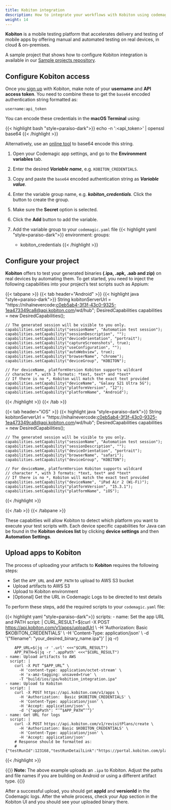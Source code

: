 ```yaml
---
title: Kobiton integration
description: How to integrate your workflows with Kobiton using codemagic.yaml
weight: 14
---
```


**Kobiton** is a mobile testing platform that accelerates delivery and testing of mobile apps by offering manual and automated testing on real devices, in cloud & on-premises.

A sample project that shows how to configure Kobiton integration is available in our [Sample projects repository](https://github.com/codemagic-ci-cd/codemagic-sample-projects/tree/main/integrations/kobiton_integration_demo_project).


## Configure Kobiton access

Once you [sign up](https://kobiton.com/) with Kobiton, make note of your **username** and **API access token**. You need to combine these to get the `base64` encoded authentication string formatted as:

`username:api_token`

You can encode these credentials in the **macOS Terminal** using:

{{< highlight bash "style=paraiso-dark">}}
echo -n '<username>:<api_token>' | openssl base64
{{< /highlight >}}

Alternatively, use an [online tool](https://mixedanalytics.com/knowledge-base/api-connector-encode-credentials-to-base-64/) to base64 encode this string. 

1. Open your Codemagic app settings, and go to the **Environment variables** tab.
2. Enter the desired **_Variable name_**, e.g. `KOBITON_CREDENTIALS`.
3. Copy and paste the `base64` encoded authentication string as **_Variable value_**.
4. Enter the variable group name, e.g. **_kobiton_credentials_**. Click the button to create the group.
5. Make sure the **Secret** option is selected.
6. Click the **Add** button to add the variable.

7. Add the variable group to your `codemagic.yaml` file
{{< highlight yaml "style=paraiso-dark">}}
  environment:
    groups:
      - kobiton_credentials
{{< /highlight >}}


## Configure your project

**Kobiton** offers to test your generated binaries **(.ipa, .apk, .aab and zip)** on real devices by automating them. To get started, you need to inject the following capabilities into your project’s test scripts such as Appium:

{{< tabpane >}}
{{< tab header="Android" >}}
{{< highlight java "style=paraiso-dark">}}
    String kobitonServerUrl = "https://nihalnevercode:c0eb5ab4-3f3f-43c0-9325-1ea473349ca8@api.kobiton.com/wd/hub";
    DesiredCapabilities capabilities = new DesiredCapabilities();

    // The generated session will be visible to you only. 
    capabilities.setCapability("sessionName", "Automation test session");
    capabilities.setCapability("sessionDescription", "");
    capabilities.setCapability("deviceOrientation", "portrait");
    capabilities.setCapability("captureScreenshots", true);
    capabilities.setCapability("useConfiguration", "");
    capabilities.setCapability("autoWebview", true);
    capabilities.setCapability("browserName", "chrome");
    capabilities.setCapability("deviceGroup", "KOBITON");

    // For deviceName, platformVersion Kobiton supports wildcard
    // character *, with 3 formats: *text, text* and *text*
    // If there is no *, Kobiton will match the exact text provided
    capabilities.setCapability("deviceName", "Galaxy S21 Ultra 5G");
    capabilities.setCapability("platformVersion", "12");
    capabilities.setCapability("platformName", "Android");
{{< /highlight >}}
{{< /tab >}}

{{< tab header="iOS" >}}
{{< highlight java "style=paraiso-dark">}}
    String kobitonServerUrl = "https://nihalnevercode:c0eb5ab4-3f3f-43c0-9325-1ea473349ca8@api.kobiton.com/wd/hub";
    DesiredCapabilities capabilities = new DesiredCapabilities();
    
    // The generated session will be visible to you only. 
    capabilities.setCapability("sessionName", "Automation test session");
    capabilities.setCapability("sessionDescription", "");
    capabilities.setCapability("deviceOrientation", "portrait");
    capabilities.setCapability("browserName", "safari");
    capabilities.setCapability("deviceGroup", "KOBITON");
    
    // For deviceName, platformVersion Kobiton supports wildcard
    // character *, with 3 formats: *text, text* and *text*
    // If there is no *, Kobiton will match the exact text provided
    capabilities.setCapability("deviceName", "iPad Air 2 (Wi-Fi)");
    capabilities.setCapability("platformVersion", "15.3.1");
    capabilities.setCapability("platformName", "iOS"); 
{{< /highlight >}}

{{< /tab >}}
{{< /tabpane >}}


These capabitlies will allow Kobiton to detect which platform you want to execute your test scripts with. Each device specific capabilities for Java can be found in the **Kobiton devices list** by clicking **device settings** and then **Automation Settings**.


## Upload apps to Kobiton

The process of uploading your artifacts to **Kobiton** requires the following steps:
- Set the `APP_URL` and `APP_PATH` to upload to AWS S3 bucket
- Upload artifacts to AWS S3
- Upload to Kobiton environment
- \[Optional\] Get the URL in Codemagic Logs to be directed to test details

To perform these steps, add the required scripts to your `codemagic.yaml` file:

{{< highlight yaml "style=paraiso-dark">}}
  scripts:
    - name: Set the app URL and PATH
      script: | 
        CURL_RESULT=$(curl -X POST https://api.kobiton.com/v1/apps/uploadUrl \ 
          -H 'Authorization: Basic $KOBITON_CREDENTIALS' \ 
          -H 'Content-Type: application/json' \ 
          -d '{"filename": "your_desired_binary_name.ipa"}' | jq -r)

        APP_URL=$(jq -r '.url' <<<"$CURL_RESULT")
        APP_PATH=$(jq -r '.appPath' <<<"$CURL_RESULT") 
    - name: Upload artifacts to AWS
      script: | 
        curl -X PUT “$APP_URL” \
          -H 'content-type: application/octet-stream' \
          -H 'x-amz-tagging: unsaved=true' \
          -T "build/ios/ipa/kobition_integration.ipa"
    - name: Upload to Kobiton
      script: | 
        curl -X POST https://api.kobiton.com/v1/apps \
          -H 'Authorization:  Basic $KOBITON_CREDENTIALS' \
          -H 'Content-Type: application/json' \
          -H 'Accept: application/json' \
          -d '{"appPath": “’”$APP_PATH”’”}’
    - name: Get URL for logs
      script: | 
        curl -X POST https://api.kobiton.com/v1/revisitPlans/create \
          -H 'Authorization: Basic $KOBITON_CREDENTIALS' \
          -H 'Content-Type: application/json' \
          -H 'Accept: application/json'
        # Response should be formatted as:
        # {"testRunId":123168,"testRunDetailLink":"https://portal.kobiton.com/plans/123168/executions"}
{{< /highlight >}}

{{<notebox>}}
**Note:** The above example uploads an `.ipa` to Kobiton. Adjust the paths and file names if you are building on Android or using a different artifact type.
{{</notebox>}}

After a successful upload, you should get **appId** and **versionId** in the Codemagic logs. After the whole process, check your App section in the Kobiton UI and you should see your uploaded binary there.
